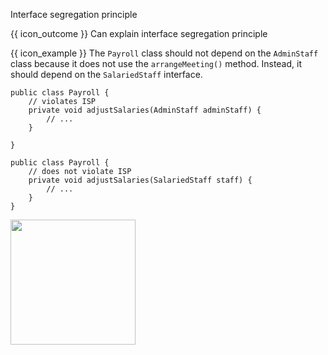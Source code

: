 <span id="title">Interface segregation principle</span>

<span id="prereqs"></span>

<span id="outcomes">{{ icon_outcome }} Can explain interface segregation principle</span>

<div id="body">

<box type="definition" seamless>
<include src="../../common/definitions.md#def-interface-segregation-principle" trim />
</box>

<box>

{{ icon_example }} The `Payroll` class should not depend on the `AdminStaff` class because it does not use the `arrangeMeeting()` method. Instead, it should depend on the `SalariedStaff` interface.

```java{highlight-lines="2"}
public class Payroll {
    // violates ISP
    private void adjustSalaries(AdminStaff adminStaff) {
        // ...
    }

}
```

```java{highlight-lines="2"}
public class Payroll {
    // does not violate ISP
    private void adjustSalaries(SalariedStaff staff) {
        // ...
    }
}
```

<img src="{{baseUrl}}/principles/interfaceSegregationPrinciple/images/payroll.png" height="200" />
<p/>

</box>

</div>

<div id="extras">
</div>
